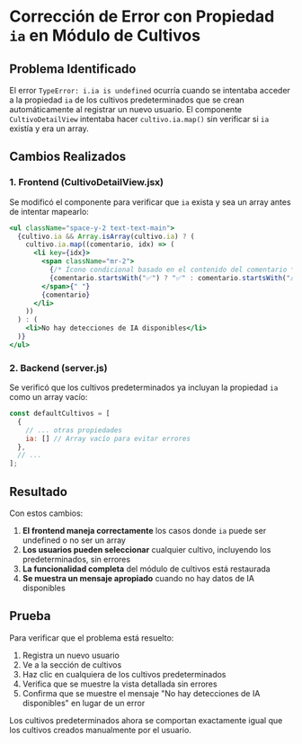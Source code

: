 # Corrección de Error con Propiedad `ia` en Módulo de Cultivos

## Problema Identificado
El error `TypeError: i.ia is undefined` ocurría cuando se intentaba acceder a la propiedad `ia` de los cultivos predeterminados que se crean automáticamente al registrar un nuevo usuario. El componente `CultivoDetailView` intentaba hacer `cultivo.ia.map()` sin verificar si `ia` existía y era un array.

## Cambios Realizados

### 1. Frontend (CultivoDetailView.jsx)
Se modificó el componente para verificar que `ia` exista y sea un array antes de intentar mapearlo:

```jsx
<ul className="space-y-2 text-text-main">
  {cultivo.ia && Array.isArray(cultivo.ia) ? (
    cultivo.ia.map((comentario, idx) => (
      <li key={idx}>
        <span className="mr-2">
          {/* Ícono condicional basado en el contenido del comentario */}
          {comentario.startsWith("✅") ? "✅" : comentario.startsWith("⚠️") ? "⚠️" : "💡"}
        </span>{" "}
        {comentario}
      </li>
    ))
  ) : (
    <li>No hay detecciones de IA disponibles</li>
  )}
</ul>
```

### 2. Backend (server.js)
Se verificó que los cultivos predeterminados ya incluyan la propiedad `ia` como un array vacío:

```javascript
const defaultCultivos = [
  { 
    // ... otras propiedades
    ia: [] // Array vacío para evitar errores
  },
  // ...
];
```

## Resultado
Con estos cambios:

1. **El frontend maneja correctamente** los casos donde `ia` puede ser undefined o no ser un array
2. **Los usuarios pueden seleccionar** cualquier cultivo, incluyendo los predeterminados, sin errores
3. **La funcionalidad completa** del módulo de cultivos está restaurada
4. **Se muestra un mensaje apropiado** cuando no hay datos de IA disponibles

## Prueba
Para verificar que el problema está resuelto:

1. Registra un nuevo usuario
2. Ve a la sección de cultivos
3. Haz clic en cualquiera de los cultivos predeterminados
4. Verifica que se muestre la vista detallada sin errores
5. Confirma que se muestre el mensaje "No hay detecciones de IA disponibles" en lugar de un error

Los cultivos predeterminados ahora se comportan exactamente igual que los cultivos creados manualmente por el usuario.